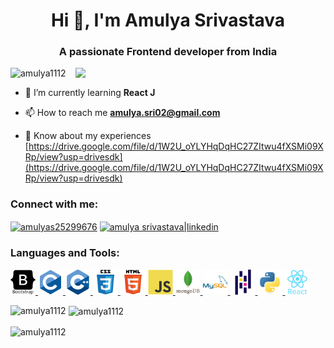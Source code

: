 <h1 align="center">Hi 👋, I'm Amulya Srivastava</h1>
<h3 align="center">A passionate Frontend developer from India</h3>

<img align="right" width="400" src="https://www.google.com/url?sa=i&url=https%3A%2F%2Fwww.freepik.com%2Fvectors%2Fweb-developer&psig=AOvVaw2sbjN62oaTJMvklRWZT8Kh&ust=1707411028432000&source=images&cd=vfe&opi=89978449&ved=0CBMQjRxqFwoTCIC63PDXmYQDFQAAAAAdAAAAABAE">

<p align="left"> <img src="https://komarev.com/ghpvc/?username=amulya1112&label=Profile%20views&color=0e75b6&style=flat" alt="amulya1112" /> </p>

- 🌱 I’m currently learning **React J**

- 📫 How to reach me **amulya.sri02@gmail.com**

- 📄 Know about my experiences [https://drive.google.com/file/d/1W2U_oYLYHqDqHC27ZItwu4fXSMi09XRp/view?usp=drivesdk](https://drive.google.com/file/d/1W2U_oYLYHqDqHC27ZItwu4fXSMi09XRp/view?usp=drivesdk)

<h3 align="left">Connect with me:</h3>
<p align="left">
<a href="https://twitter.com/amulyas25299676" target="blank"><img align="center" src="https://raw.githubusercontent.com/rahuldkjain/github-profile-readme-generator/master/src/images/icons/Social/twitter.svg" alt="amulyas25299676" height="30" width="40" /></a>
<a href="https://linkedin.com/in/amulya srivastava|linkedin" target="blank"><img align="center" src="https://raw.githubusercontent.com/rahuldkjain/github-profile-readme-generator/master/src/images/icons/Social/linked-in-alt.svg" alt="amulya srivastava|linkedin" height="30" width="40" /></a>
</p>

<h3 align="left">Languages and Tools:</h3>
<p align="left"> <a href="https://getbootstrap.com" target="_blank" rel="noreferrer"> <img src="https://raw.githubusercontent.com/devicons/devicon/master/icons/bootstrap/bootstrap-plain-wordmark.svg" alt="bootstrap" width="40" height="40"/> </a> <a href="https://www.cprogramming.com/" target="_blank" rel="noreferrer"> <img src="https://raw.githubusercontent.com/devicons/devicon/master/icons/c/c-original.svg" alt="c" width="40" height="40"/> </a> <a href="https://www.w3schools.com/cpp/" target="_blank" rel="noreferrer"> <img src="https://raw.githubusercontent.com/devicons/devicon/master/icons/cplusplus/cplusplus-original.svg" alt="cplusplus" width="40" height="40"/> </a> <a href="https://www.w3schools.com/css/" target="_blank" rel="noreferrer"> <img src="https://raw.githubusercontent.com/devicons/devicon/master/icons/css3/css3-original-wordmark.svg" alt="css3" width="40" height="40"/> </a> <a href="https://www.w3.org/html/" target="_blank" rel="noreferrer"> <img src="https://raw.githubusercontent.com/devicons/devicon/master/icons/html5/html5-original-wordmark.svg" alt="html5" width="40" height="40"/> </a> <a href="https://developer.mozilla.org/en-US/docs/Web/JavaScript" target="_blank" rel="noreferrer"> <img src="https://raw.githubusercontent.com/devicons/devicon/master/icons/javascript/javascript-original.svg" alt="javascript" width="40" height="40"/> </a> <a href="https://www.mongodb.com/" target="_blank" rel="noreferrer"> <img src="https://raw.githubusercontent.com/devicons/devicon/master/icons/mongodb/mongodb-original-wordmark.svg" alt="mongodb" width="40" height="40"/> </a> <a href="https://www.mysql.com/" target="_blank" rel="noreferrer"> <img src="https://raw.githubusercontent.com/devicons/devicon/master/icons/mysql/mysql-original-wordmark.svg" alt="mysql" width="40" height="40"/> </a> <a href="https://pandas.pydata.org/" target="_blank" rel="noreferrer"> <img src="https://raw.githubusercontent.com/devicons/devicon/2ae2a900d2f041da66e950e4d48052658d850630/icons/pandas/pandas-original.svg" alt="pandas" width="40" height="40"/> </a> <a href="https://www.python.org" target="_blank" rel="noreferrer"> <img src="https://raw.githubusercontent.com/devicons/devicon/master/icons/python/python-original.svg" alt="python" width="40" height="40"/> </a> <a href="https://reactjs.org/" target="_blank" rel="noreferrer"> <img src="https://raw.githubusercontent.com/devicons/devicon/master/icons/react/react-original-wordmark.svg" alt="react" width="40" height="40"/> </a> </p>

<p><img align="left" src="https://github-readme-stats.vercel.app/api/top-langs?username=amulya1112&show_icons=true&locale=en&layout=compact" alt="amulya1112" /></p>

<p>&nbsp;<img align="center" src="https://github-readme-stats.vercel.app/api?username=amulya1112&show_icons=true&locale=en" alt="amulya1112" /></p>

<p><img align="center" src="https://github-readme-streak-stats.herokuapp.com/?user=amulya1112&" alt="amulya1112" /></p>

